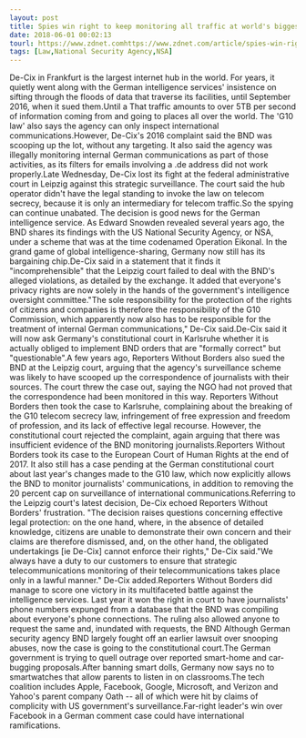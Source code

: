 ```yaml
---
layout: post
title: Spies win right to keep monitoring all traffic at world's biggest internet hub
date: 2018-06-01 00:02:13
tourl: https://www.zdnet.comhttps://www.zdnet.com/article/spies-win-right-to-keep-monitoring-all-traffic-at-worlds-biggest-internet-hub/
tags: [Law,National Security Agency,NSA]
---
```

De-Cix in Frankfurt is the largest internet hub in the world. For years, it quietly went along with the German intelligence services' insistence on sifting through the floods of data that traverse its facilities, until September 2016, when it sued them.Until a That traffic amounts to over 5TB per second of information coming from and going to places all over the world. The 'G10 law' also says the agency can only inspect international communications.However, De-Cix's 2016 complaint said the BND was scooping up the lot, without any targeting. It also said the agency was illegally monitoring internal German communications as part of those activities, as its filters for emails involving a .de address did not work properly.Late Wednesday, De-Cix lost its fight at the federal administrative court in Leipzig against this strategic surveillance. The court said the hub operator didn't have the legal standing to invoke the law on telecom secrecy, because it is only an intermediary for telecom traffic.So the spying can continue unabated. The decision is good news for the German intelligence service. As Edward Snowden revealed several years ago, the BND shares its findings with the US National Security Agency, or NSA, under a scheme that was at the time codenamed Operation Eikonal. In the grand game of global intelligence-sharing, Germany now still has its bargaining chip.De-Cix said in a statement that it finds it "incomprehensible" that the Leipzig court failed to deal with the BND's alleged violations, as detailed by the exchange. It added that everyone's privacy rights are now solely in the hands of the government's intelligence oversight committee."The sole responsibility for the protection of the rights of citizens and companies is therefore the responsibility of the G10 Commission, which apparently now also has to be responsible for the treatment of internal German communications," De-Cix said.De-Cix said it will now ask Germany's constitutional court in Karlsruhe whether it is actually obliged to implement BND orders that are "formally correct" but "questionable".A few years ago, Reporters Without Borders also sued the BND at the Leipzig court, arguing that the agency's surveillance scheme was likely to have scooped up the correspondence of journalists with their sources. The court threw the case out, saying the NGO had not proved that the correspondence had been monitored in this way. Reporters Without Borders then took the case to Karlsruhe, complaining about the breaking of the G10 telecom secrecy law, infringement of free expression and freedom of profession, and its lack of effective legal recourse. However, the constitutional court rejected the complaint, again arguing that there was insufficient evidence of the BND monitoring journalists.Reporters Without Borders took its case to the European Court of Human Rights at the end of 2017. It also still has a case pending at the German constitutional court about last year's changes made to the G10 law, which now explicitly allows the BND to monitor journalists' communications, in addition to removing the 20 percent cap on surveillance of international communications.Referring to the Leipzig court's latest decision, De-Cix echoed Reporters Without Borders' frustration. "The decision raises questions concerning effective legal protection: on the one hand, where, in the absence of detailed knowledge, citizens are unable to demonstrate their own concern and their claims are therefore dismissed, and, on the other hand, the obligated undertakings [ie De-Cix] cannot enforce their rights," De-Cix said."We always have a duty to our customers to ensure that strategic telecommunications monitoring of their telecommunications takes place only in a lawful manner." De-Cix added.Reporters Without Borders did manage to score one victory in its multifaceted battle against the intelligence services. Last year it won the right in court to have journalists' phone numbers expunged from a database that the BND was compiling about everyone's phone connections. The ruling also allowed anyone to request the same and, inundated with requests, the BND Although German security agency BND largely fought off an earlier lawsuit over snooping abuses, now the case is going to the constitutional court.The German government is trying to quell outrage over reported smart-home and car-bugging proposals.After banning smart dolls, Germany now says no to smartwatches that allow parents to listen in on classrooms.The tech coalition includes Apple, Facebook, Google, Microsoft, and Verizon and Yahoo's parent company Oath -- all of which were hit by claims of complicity with US government's surveillance.Far-right leader's win over Facebook in a German comment case could have international ramifications.